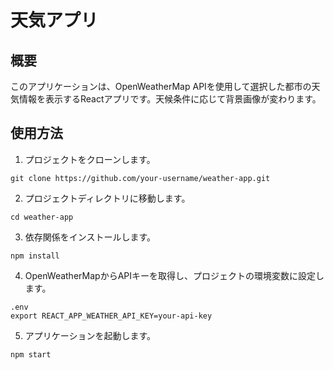 # 天気アプリ

## 概要

このアプリケーションは、OpenWeatherMap APIを使用して選択した都市の天気情報を表示するReactアプリです。天候条件に応じて背景画像が変わります。

## 使用方法

1. プロジェクトをクローンします。

```
git clone https://github.com/your-username/weather-app.git
```
2.  プロジェクトディレクトリに移動します。

```
cd weather-app
```

3.  依存関係をインストールします。

```
npm install
```

4. OpenWeatherMapからAPIキーを取得し、プロジェクトの環境変数に設定します。

```
.env
export REACT_APP_WEATHER_API_KEY=your-api-key
```

5. アプリケーションを起動します。

```
npm start
```